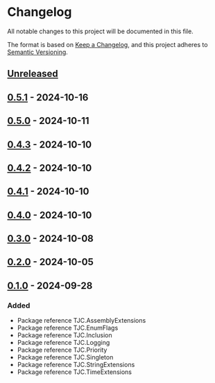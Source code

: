 # Changelog

All notable changes to this project will be documented in this file.

The format is based on [Keep a Changelog](https://keepachangelog.com/en/1.1.0/),
and this project adheres to [Semantic Versioning](https://semver.org/spec/v2.0.0.html).

## [Unreleased]

## [0.5.1] - 2024-10-16

## [0.5.0] - 2024-10-11

## [0.4.3] - 2024-10-10

## [0.4.2] - 2024-10-10

## [0.4.1] - 2024-10-10

## [0.4.0] - 2024-10-10

## [0.3.0] - 2024-10-08

## [0.2.0] - 2024-10-05

## [0.1.0] - 2024-09-28

### Added

- Package reference TJC.AssemblyExtensions
- Package reference TJC.EnumFlags
- Package reference TJC.Inclusion
- Package reference TJC.Logging
- Package reference TJC.Priority
- Package reference TJC.Singleton
- Package reference TJC.StringExtensions
- Package reference TJC.TimeExtensions

[Unreleased]: https://github.com/TJC-Tools/TJC.Collection.Core/compare/v0.5.1...HEAD

[0.5.1]: https://github.com/TJC-Tools/TJC.Collection.Core/compare/v0.5.0...v0.5.1

[0.5.0]: https://github.com/TJC-Tools/TJC.Collection.Core/compare/v0.4.3...v0.5.0

[0.4.3]: https://github.com/TJC-Tools/TJC.Collection.Core/compare/v0.4.2...v0.4.3

[0.4.2]: https://github.com/TJC-Tools/TJC.Collection.Core/compare/v0.4.1...v0.4.2

[0.4.1]: https://github.com/TJC-Tools/TJC.Collection.Core/compare/v0.4.0...v0.4.1

[0.4.0]: https://github.com/TJC-Tools/TJC.Collection.Core/compare/v0.3.0...v0.4.0

[0.3.0]: https://github.com/TJC-Tools/TJC.Collection.Core/compare/v0.2.0...v0.3.0

[0.2.0]: https://github.com/TJC-Tools/TJC.Collection.Core/compare/v0.1.0...v0.2.0

[0.1.0]: https://github.com/TJC-Tools/TJC.Collection.Core/releases/tag/v0.1.0
